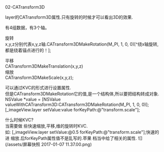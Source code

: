 02-CATransform3D

layer的CATransform3D属性.只有旋转的时候才可以看出3D的效果.

有4组数据，有3个轴。

旋转  
x,y,z分别代表x,y,z轴.CATransform3DMakeRotation(M_PI, 1, 0, 0)[^绕x轴旋转,都是绕着锚点进行的！];

平移  
CATransform3DMakeTranslation(x,y,z)  
缩放  
CATransform3DMakeScale\(x,y,z);

可以通过KVC的形式进行设置属性.  
但是CATransform3DMakeRotation它的值,是一个结构体,所以要把结构转成对象.  
NSValue *value = [NSValue valueWithCATransform3D:CATransform3DMakeRotation(M_PI, 1, 0, 0)];[_imageView.layer setValue:value forKeyPath:@"transform.scale"];

什么时候KVC?  
当需要做 些快速缩放,平移,维的旋转时KVC.  
如: [_imageView.layer setValue:@0.5 forKeyPath:@"transform.scale"];快速的进 缩放.后forKeyPath属性值不是乱写的.苹果 档当中给了相关的属性.
![](/assets/屏幕快照 2017-01-07 11.37.00.png)

